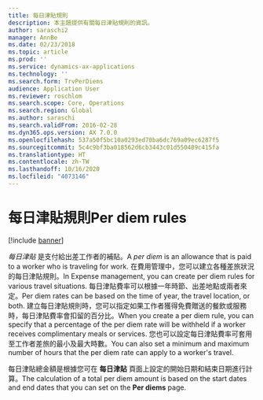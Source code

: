 ```yaml
---
title: 每日津貼規則
description: 本主題提供有關每日津貼規則的資訊。
author: saraschi2
manager: AnnBe
ms.date: 02/23/2018
ms.topic: article
ms.prod: ''
ms.service: dynamics-ax-applications
ms.technology: ''
ms.search.form: TrvPerDiems
audience: Application User
ms.reviewer: roschlom
ms.search.scope: Core, Operations
ms.search.region: Global
ms.author: saraschi
ms.search.validFrom: 2016-02-28
ms.dyn365.ops.version: AX 7.0.0
ms.openlocfilehash: 537a50f5bc10a0293ed70ba6dc769a09ec6287f5
ms.sourcegitcommit: 5c4c9bf3ba018562d6cb3443c01d550489c415fa
ms.translationtype: HT
ms.contentlocale: zh-TW
ms.lasthandoff: 10/16/2020
ms.locfileid: "4073146"
---
```

# <a name="per-diem-rules"></a><span data-ttu-id="dce3a-103">每日津貼規則</span><span class="sxs-lookup"><span data-stu-id="dce3a-103">Per diem rules</span></span>

[!include [banner](../includes/banner.md)]

<span data-ttu-id="dce3a-104">*每日津貼* 是支付給出差工作者的補貼。</span><span class="sxs-lookup"><span data-stu-id="dce3a-104">A *per diem* is an allowance that is paid to a worker who is traveling for work.</span></span> <span data-ttu-id="dce3a-105">在費用管理中，您可以建立各種差旅狀況的每日津貼規則。</span><span class="sxs-lookup"><span data-stu-id="dce3a-105">In Expense management, you can create per diem rules for various travel situations.</span></span> <span data-ttu-id="dce3a-106">每日津貼費率可以根據一年時節、出差地點或兩者來定。</span><span class="sxs-lookup"><span data-stu-id="dce3a-106">Per diem rates can be based on the time of year, the travel location, or both.</span></span> <span data-ttu-id="dce3a-107">建立每日津貼規則時，您可以指定如果工作者獲得免費贈送的餐飲或服務時，每日津貼費率會扣留的百分比。</span><span class="sxs-lookup"><span data-stu-id="dce3a-107">When you create a per diem rule, you can specify that a percentage of the per diem rate will be withheld if a worker receives complimentary meals or services.</span></span> <span data-ttu-id="dce3a-108">您也可以設定每日津貼費率可套用至工作者差旅的最小及最大時數。</span><span class="sxs-lookup"><span data-stu-id="dce3a-108">You can also set a minimum and maximum number of hours that the per diem rate can apply to a worker's travel.</span></span>

<span data-ttu-id="dce3a-109">每日津貼總金額是根據您可在 **每日津貼** 頁面上設定的開始日期和結束日期進行計算。</span><span class="sxs-lookup"><span data-stu-id="dce3a-109">The calculation of a total per diem amount is based on the start dates and end dates that you can set on the **Per diems** page.</span></span>
